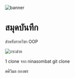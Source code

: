 ![banner](https://picsum.photos/800/250)

# สมุดบันทีก

สำหรับรายวิฃา OOP

![กระต่าย](https://github.com/Tsaiwimon/Tsaiwimon.github.io/assets/159878347/3e5d2cc0-1682-4839-9575-bf09fc2f708d)

1 clone จาก ninasombat
git clone


ศศิวิมล  กองพร
